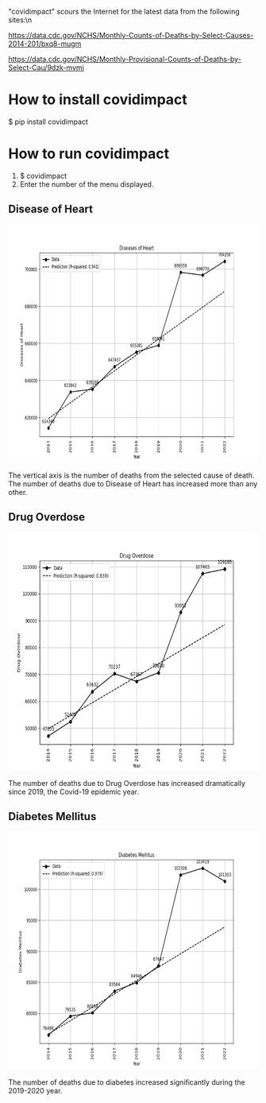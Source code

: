 "covidimpact" scours the Internet for the latest data from the following sites:\n

https://data.cdc.gov/NCHS/Monthly-Counts-of-Deaths-by-Select-Causes-2014-201/bxq8-mugm

https://data.cdc.gov/NCHS/Monthly-Provisional-Counts-of-Deaths-by-Select-Cau/9dzk-mvmi

# How to install covidimpact
$ pip install covidimpact

# How to run covidimpact
1. $ covidimpact
2. Enter the number of the menu displayed.

## Disease of Heart

<img src='https://github.com/i-inose/covidimpact/blob/main/Disease%20of%20Heart.png?raw=true' height=480 width=640>

The vertical axis is the number of deaths from the selected cause of death.
The number of deaths due to Disease of Heart has increased more than any other.

## Drug Overdose

<img src='https://github.com/i-inose/covidimpact/blob/main/Drug%20Overdose.png?raw=true' height=480 width=640>

The number of deaths due to Drug Overdose has increased dramatically since 2019, the Covid-19 epidemic year.

## Diabetes Mellitus

<img src='https://github.com/i-inose/covidimpact/blob/main/Diabetes%20Mellitus.png?raw=true' height=480 width=640>

The number of deaths due to diabetes increased significantly during the 2019-2020 year.
